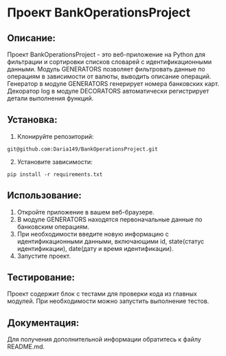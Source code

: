 # Проект BankOperationsProject


## Описание:

Проект BankOperationsProject - это веб-приложение на Python для фильтрации и сортировки списков словарей с идентификационными данными.
Модуль GENERATORS позволяет фильтровать данные по операциям в зависимости от валюты, выводить описание операций. 
Генератор в модуле GENERATORS генерирует номера банковских карт.
Декоратор log в модуле DECORATORS автоматически регистрирует детали выполнения функций.



## Установка:

1. Клонируйте репозиторий:

```
git@github.com:Daria149/BankOperationsProject.git
```

2. Установите зависимости:

```
pip install -r requirements.txt
```

## Использование:
1. Откройте приложение в вашем веб-браузере.
2. В модуле GENERATORS находятся первоначальные данные по банковским операциям.
2. При необходимости введите новую информацию с идентификационными данными, включающими id, state(статус идентификации), date(дату и время идентификации).
3. Запустите проект.


## Тестирование:
Проект содержит блок с тестами для проверки кода из главных модулей. 
При необходимости можно запустить выполнение тестов.


## Документация:
Для получения дополнительной информации обратитесь к файлу README.md.